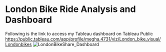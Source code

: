 # London Bike Ride Analysis and Dashboard
Following is the link to access my Tableau dashboard on Tableau Public
https://public.tableau.com/app/profile/megha.4731/viz/London_bike_visual/Londonbikes
![LondonBikeShare_Dashboard](https://github.com/megha150/London_Bike_Share/assets/142752631/3a3f22ce-092c-49f3-9905-c6737d5fbf03)
